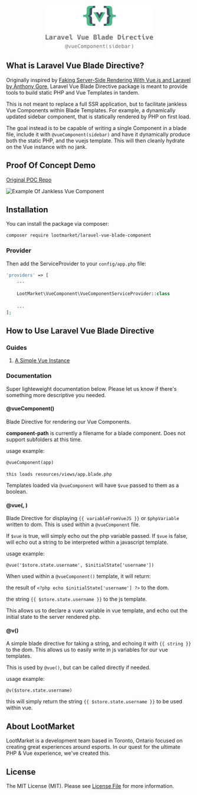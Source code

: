 <p align="center"><img width="293" height="117" src="logo.png"></p>

## What is Laravel Vue Blade Directive?

Originally inspired by [Faking Server-Side Rendering With Vue.js and Laravel by Anthony Gore](https://vuejsdevelopers.com/2017/04/09/vue-laravel-fake-server-side-rendering/), Laravel Vue Blade Directive package is meant to provide tools to build static PHP and Vue Templates in tandem.

This is not meant to replace a full SSR application, but to facilitate jankless Vue Components within Blade Templates. For example, a dynamically updated sidebar component, that is statically rendered by PHP on first load.

The goal instead is to be capable of writing a single Component in a blade file, include it with `@vueComponent(sidebar)` and have it dynamically produce both the static PHP, and the vuejs template. This will then cleanly hydrate on the Vue instance with no jank.


## Proof Of Concept Demo

[Original POC Repo](https://github.com/unr/laravel-vue-hydrate)

![Example Of Jankless Vue Component](https://camo.githubusercontent.com/d217ca1d6120a7adc217027bb4f38e948eba237c/687474703a2f2f756e722e696d2f3244315932773048316e33722f636f6e74656e74)

## Installation

You can install the package via composer:

```bash
composer require lootmarket/laravel-vue-blade-component
```

### Provider

Then add the ServiceProvider to your `config/app.php` file:

```php
'providers' => [
    ...

    LootMarket\VueComponent\VueComponentServiceProvider::class

    ...
];
```

## How to Use Laravel Vue Blade Directive

### Guides

1. [A Simple Vue Instance](docs/simple-vue-instance.md)

### Documentation

Super lighteweight documentation below. Please let us know if there's something more descriptive you needed.

#### @vueComponent(<component-path>)

Blade Directive for rendering our Vue Components. 

**component-path** is currently a filename for a blade component. Does not support subfolders at this time.

usage example:

```blade
@vueComponent(app)

this loads resources/views/app.blade.php
```

Templates loaded via `@vueComponent` will have `$vue` passed to them as a boolean.


#### @vue(<jsVariable>, <phpVariable>)

Blade Directive for displaying `{{ variableFromVueJS }}` or `$phpVariable` written to dom. This is used within a `@vueComponent` file.

If `$vue` is true, will simply echo out the php variable passed. If `$vue` is false, will echo out a string to be interpreted within a javascript template.

usage example:

```blade
@vue('$store.state.username', $initialState['username'])
```

When used within a `@vueComponent()` template, it will return:

the result of `<?php echo $initialState['username'] ?>` to the dom. 

the string `{{ $store.state.username }}` to the js template.

This allows us to declare a vuex variable in vue template, and echo out the initial state to the server rendered php.


#### @v(<jsVariableString>)

A simple blade directive for taking a string, and echoing it with `{{ string }}` to the dom. This allows us to easily write in js variables for our vue templates.

This is used by `@vue()`, but can be called directly if needed.

usage example:

```blade
@v($store.state.username)
```

this will simply return the string `{{ $store.state.username }}` to be used within vue.


## About LootMarket

LootMarket is a development team based in Toronto, Ontario focused on creating great experiences around esports. In our quest for the ultimate PHP & Vue experience, we've created this.

## License

The MIT License (MIT). Please see [License File](LICENSE.md) for more information.
